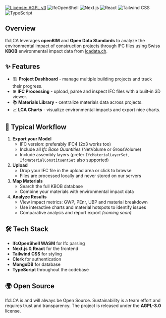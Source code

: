 [![License: AGPL v3](https://img.shields.io/badge/License-AGPL_v3-blue.svg)](https://www.gnu.org/licenses/agpl-3.0)
![IfcOpenShell](https://img.shields.io/badge/IfcOpenShell-darkgreen?logo=ifcopenshell&logoColor=black)
![Next.js](https://img.shields.io/badge/Next.js-black?logo=next.js&logoColor=white)
![React](https://img.shields.io/badge/React-blue?logo=react)
![Tailwind CSS](https://img.shields.io/badge/TailwindCSS-06B6D4?logo=tailwindcss&logoColor=white)
![TypeScript](https://img.shields.io/badge/TypeScript-3178C6?logo=typescript&logoColor=white)

## Overview
IfcLCA leverages **openBIM** and **Open Data Standards** to analyze the environmental impact of construction projects through IFC files using Swiss **KBOB** environmental impact data from [lcadata.ch](https://lcadata.ch).

## ✨ Features
- 🏗️ **Project Dashboard** - manage multiple building projects and track their progress.
- ⚙️ **IFC Processing** - upload, parse and inspect IFC files with a built‑in 3D viewer.
- 📚 **Materials Library** - centralize materials data across projects.
- 📈 **LCA Charts** - visualize environmental impacts and export nice charts.

## 🚀 Typical Workflow
1. **Export your Model**
   - IFC version: preferably IFC4 (2x3 works too)
   - Include all *Ifc Base Quantities* (NetVolume or GrossVolume)
   - Include assembly layers (prefer `IfcMaterialLayerSet`, `IfcMaterialConstituentSet` also supported)
2. **Upload**
   - Drop your IFC file in the upload area or click to browse
   - Files are processed locally and never stored on our servers
3. **Map Materials**
   - Search the full KBOB database
   - Combine your materials with environmental impact data
4. **Analyze Results**
   - View impact metrics: GWP, PEnr, UBP and material breakdown
   - Use interactive charts and material hotspots to identify issues
   - Comparative analysis and report export *(coming soon)*

## 🛠 Tech Stack
- **IfcOpenShell WASM** for Ifc parsing
- **Next.js** & **React** for the frontend
- **Tailwind CSS** for styling
- **Clerk** for authentication
- **MongoDB** for database
- **TypeScript** throughout the codebase

## 🌍 Open Source
IfcLCA is and will always be Open Source. Sustainability is a team effort and requires trust and transparency. The project is released under the **AGPL-3.0** license.

